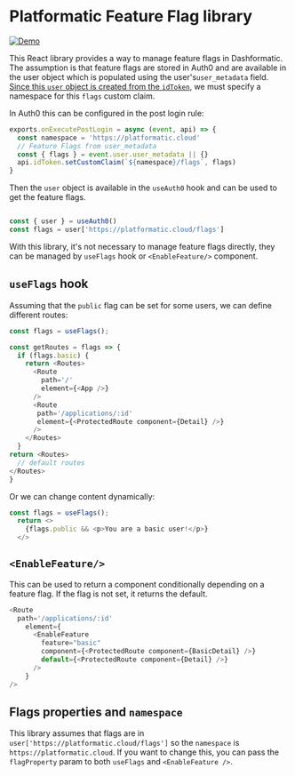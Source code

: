 # Platformatic Feature Flag library

[![Demo](https://cdn.loom.com/sessions/thumbnails/71ec70a640324406b3fdee09e2b4b1cd-with-play.gif)](https://www.loom.com/share/71ec70a640324406b3fdee09e2b4b1cd)


This React library provides a way to manage feature flags in Dashformatic. 
The assumption is that feature flags are stored in Auth0 and are available in the
user object which is populated using the user's`user_metadata` field.
[Since this `user` object is created from the `idToken`](https://community.auth0.com/t/how-do-i-get-user-metadata-in-the-login/71465), we must specify a namespace for this `flags` custom claim.

In Auth0 this can be configured in the post login rule:

```js
exports.onExecutePostLogin = async (event, api) => {
  const namespace = 'https://platformatic.cloud'  
  // Feature Flags from user_metadata
  const { flags } = event.user.user_metadata || {}
  api.idToken.setCustomClaim(`${namespace}/flags`, flags)
}

```

Then the `user` object is available in the `useAuth0` hook and can be used to get the feature flags.

```js

const { user } = useAuth0()
const flags = user['https://platformatic.cloud/flags']

```
With this library, it's not necessary to manage feature flags directly, they can be managed by
`useFlags` hook or `<EnableFeature/>` component.

## `useFlags` hook

Assuming that the `public` flag can be set for some users, we can define different routes:

```js
const flags = useFlags();

const getRoutes = flags => {
  if (flags.basic) {
    return <Routes>
      <Route
        path='/'
        element={<App />}
      />
      <Route
       path='/applications/:id'
       element={<ProtectedRoute component={Detail} />}
      />
    </Routes>
  } 
return <Routes> 
  // default routes
</Routes>
}
```
Or we can change content dynamically:


```js
const flags = useFlags();
  return <>
    {flags.public && <p>You are a basic user!</p>}
  </>
``` 

## `<EnableFeature/>`
This can be used to return a component conditionally depending on a feature flag. If the flag is not set, it returns the default.

```js
<Route
  path='/applications/:id'
    element={
      <EnableFeature
        feature="basic"
        component={<ProtectedRoute component={BasicDetail} />}
        default={<ProtectedRoute component={Detail} />}
      />
    }
/>
```

## Flags properties and `namespace`
This library assumes that flags are in `user['https://platformatic.cloud/flags']` so the `namespace` is `https://platformatic.cloud`. If you want to change this, you can pass the `flagProperty` param to both
`useFlags` and `<EnableFeature />`.


